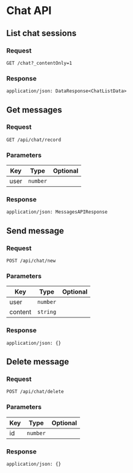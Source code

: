 # Chat API

## List chat sessions

### Request

```
GET /chat?_contentOnly=1
```

### Response

```
application/json: DataResponse<ChatListData>
```

## Get messages

### Request

```
GET /api/chat/record
```

### Parameters

| Key | Type | Optional |
|-|-|-|
| user | `number` | |

### Response

```
application/json: MessagesAPIResponse
```

## Send message

### Request

```
POST /api/chat/new
```

### Parameters

| Key | Type | Optional |
|-|-|-|
| user | `number` | |
| content | `string` | |

### Response

```
application/json: {}
```

## Delete message

### Request

```
POST /api/chat/delete
```

### Parameters

| Key | Type | Optional |
|-|-|-|
| id | `number` | |

### Response

```
application/json: {}
```
